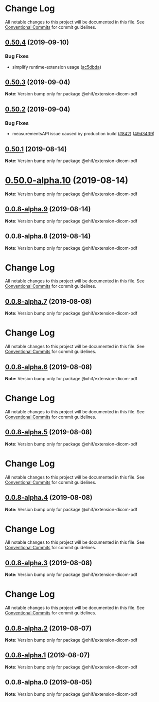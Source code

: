 # Change Log

All notable changes to this project will be documented in this file.
See [Conventional Commits](https://conventionalcommits.org) for commit guidelines.

## [0.50.4](https://github.com/OHIF/Viewers/compare/@ohif/extension-dicom-pdf@0.50.3...@ohif/extension-dicom-pdf@0.50.4) (2019-09-10)


### Bug Fixes

* simplify runtime-extension usage ([ac5dbda](https://github.com/OHIF/Viewers/commit/ac5dbda))





## [0.50.3](https://github.com/OHIF/Viewers/compare/@ohif/extension-dicom-pdf@0.50.2...@ohif/extension-dicom-pdf@0.50.3) (2019-09-04)

**Note:** Version bump only for package @ohif/extension-dicom-pdf





## [0.50.2](https://github.com/OHIF/Viewers/compare/@ohif/extension-dicom-pdf@0.50.1...@ohif/extension-dicom-pdf@0.50.2) (2019-09-04)


### Bug Fixes

* measurementsAPI issue caused by production build ([#842](https://github.com/OHIF/Viewers/issues/842)) ([49d3439](https://github.com/OHIF/Viewers/commit/49d3439))





## [0.50.1](https://github.com/OHIF/Viewers/compare/@ohif/extension-dicom-pdf@0.50.0-alpha.10...@ohif/extension-dicom-pdf@0.50.1) (2019-08-14)

**Note:** Version bump only for package @ohif/extension-dicom-pdf





# [0.50.0-alpha.10](https://github.com/OHIF/Viewers/compare/@ohif/extension-dicom-pdf@0.0.8-alpha.9...@ohif/extension-dicom-pdf@0.50.0-alpha.10) (2019-08-14)

**Note:** Version bump only for package @ohif/extension-dicom-pdf





## [0.0.8-alpha.9](https://github.com/OHIF/Viewers/compare/@ohif/extension-dicom-pdf@0.0.8-alpha.8...@ohif/extension-dicom-pdf@0.0.8-alpha.9) (2019-08-14)

**Note:** Version bump only for package @ohif/extension-dicom-pdf





## 0.0.8-alpha.8 (2019-08-14)

**Note:** Version bump only for package @ohif/extension-dicom-pdf





# Change Log

All notable changes to this project will be documented in this file. See
[Conventional Commits](https://conventionalcommits.org) for commit guidelines.

## [0.0.8-alpha.7](https://github.com/OHIF/Viewers/compare/@ohif/extension-dicom-pdf@0.0.8-alpha.6...@ohif/extension-dicom-pdf@0.0.8-alpha.7) (2019-08-08)

**Note:** Version bump only for package @ohif/extension-dicom-pdf

# Change Log

All notable changes to this project will be documented in this file. See
[Conventional Commits](https://conventionalcommits.org) for commit guidelines.

## [0.0.8-alpha.6](https://github.com/OHIF/Viewers/compare/@ohif/extension-dicom-pdf@0.0.8-alpha.5...@ohif/extension-dicom-pdf@0.0.8-alpha.6) (2019-08-08)

**Note:** Version bump only for package @ohif/extension-dicom-pdf

# Change Log

All notable changes to this project will be documented in this file. See
[Conventional Commits](https://conventionalcommits.org) for commit guidelines.

## [0.0.8-alpha.5](https://github.com/OHIF/Viewers/compare/@ohif/extension-dicom-pdf@0.0.8-alpha.4...@ohif/extension-dicom-pdf@0.0.8-alpha.5) (2019-08-08)

**Note:** Version bump only for package @ohif/extension-dicom-pdf

# Change Log

All notable changes to this project will be documented in this file. See
[Conventional Commits](https://conventionalcommits.org) for commit guidelines.

## [0.0.8-alpha.4](https://github.com/OHIF/Viewers/compare/@ohif/extension-dicom-pdf@0.0.8-alpha.3...@ohif/extension-dicom-pdf@0.0.8-alpha.4) (2019-08-08)

**Note:** Version bump only for package @ohif/extension-dicom-pdf

# Change Log

All notable changes to this project will be documented in this file. See
[Conventional Commits](https://conventionalcommits.org) for commit guidelines.

## [0.0.8-alpha.3](https://github.com/OHIF/Viewers/compare/@ohif/extension-dicom-pdf@0.0.8-alpha.2...@ohif/extension-dicom-pdf@0.0.8-alpha.3) (2019-08-08)

**Note:** Version bump only for package @ohif/extension-dicom-pdf

# Change Log

All notable changes to this project will be documented in this file. See
[Conventional Commits](https://conventionalcommits.org) for commit guidelines.

## [0.0.8-alpha.2](https://github.com/OHIF/Viewers/compare/@ohif/extension-dicom-pdf@0.0.8-alpha.1...@ohif/extension-dicom-pdf@0.0.8-alpha.2) (2019-08-07)

**Note:** Version bump only for package @ohif/extension-dicom-pdf

## [0.0.8-alpha.1](https://github.com/OHIF/Viewers/compare/@ohif/extension-dicom-pdf@0.0.8-alpha.0...@ohif/extension-dicom-pdf@0.0.8-alpha.1) (2019-08-07)

**Note:** Version bump only for package @ohif/extension-dicom-pdf

## 0.0.8-alpha.0 (2019-08-05)

**Note:** Version bump only for package @ohif/extension-dicom-pdf
